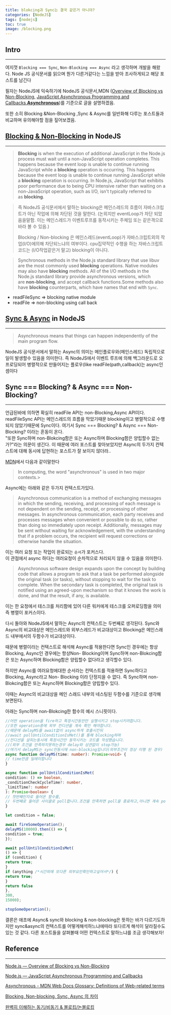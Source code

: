 ```yaml
---
title: blokcing과 Sync는 결국 같은거 아니야?
categories: [NodeJS]
tags: [nodejs]
toc: true
image: /blocking.png 
---
```



## Intro

---

여지껏 `Blocking === Sync`,  `Non-Blocking === Async` 라고 생각하며 개발을 해왔다.
Node JS 공식문서를 읽으며 뭔가 다른거같다는 느낌을 받아 조사하게되고 해당 포스트를 남긴다

필자는 NodeJS에 익숙하기에 NodeJS 공식문서,MDN ([Overview of Blocking vs Non-Blocking,](https://nodejs.org/en/learn/asynchronous-work/overview-of-blocking-vs-non-blocking) [JavaScript Asynchronous Programming and Callbacks](https://nodejs.org/en/learn/asynchronous-work/javascript-asynchronous-programming-and-callbacks),**[Asynchronous](https://developer.mozilla.org/en-US/docs/Glossary/Asynchronous#in_software_design)**)를 기준으로 글을 설명하겠음.

또한 소히 Blocking &Non-Blocking ,Sync & Async를 일반화해 다루는 포스트들과 비교하며 유의해야할 점을 짚어보겠음.

## [Blocking & Non-Blocking](https://nodejs.org/en/learn/asynchronous-work/overview-of-blocking-vs-non-blocking) in NodeJS

---

> **Blocking** is when the execution of additional JavaScript in the Node.js process must wait until a non-JavaScript operation completes. This happens because the event loop is unable to continue running JavaScript while a **blocking** operation is occurring.
This happens because the event loop is unable to continue running JavaScript while a **blocking** operation is occurring.
In Node.js, JavaScript that exhibits poor performance due to being CPU intensive rather than waiting on a non-JavaScript operation, such as I/O, isn't typically referred to as **blocking**.
>

<blockquote class="prompt-tip">
즉 NodeJS 공식문서에서 말하는 blocking은 메인스레드의 흐름이 자바스크립트가 아닌 작업에 의해 차단된 것을 말한다. (논외지만 eventLoop가 차단 되었음을말함. 이는 메인스레드가 이벤트루프를 동작시키는 주체임 또는 같은격으로바라 볼 수 있음.)

Blocking / Non-blocking 은 메인스레드(eventLoop)가 자바스크립트외의 작업(I/O)에의해 차단되느냐의 여부이다.
cpu집약적인 수행을 하는 자바스크립트 코드는 (I/O작업같은거 말고) blocking이 아니다.
</blockquote>

> Synchronous methods in the Node.js standard library that use libuv are the most commonly used **blocking** operations. Native modules may also have **blocking** methods.
All of the I/O methods in the Node.js standard library provide asynchronous versions,
which are **non-blocking**, and accept callback functions.Some methods also have **blocking** counterparts, which have names that end with `Sync`.
>

- readFileSync ⇒ blocking native module
- readFile ⇒ non-blocking using call back

## [Sync & Async](https://nodejs.org/en/learn/asynchronous-work/javascript-asynchronous-programming-and-callbacks) in NodeJS

---

> Asynchronous means that things can happen independently of the main program flow.
>

NodeJS 공식문서에서 말하는 Async의 의미는 메인플로우와(메인스레드) 독립적으로 일이 발생할수 있음을 의미한다.
즉 NodeJS에서 이벤트 루프에 의해 백그라운드로 오프로딩되어  병렬적으로 만들어지는 플로우(like readFile(path,callback)는 async인 셈이다

## Sync ===  Blocking? & Async === Non- Blocking?

---

언급된바에 의하면 확실히 readFile API는 non-Blocking,Async API이다.
readFileSync API는  메인스레드의 흐름을 막았기때문 blocking이고 병렬적으로 수행되지 않았기때문에 Sync이다. 여기서  Sync ===  Blocking? & Async === Non- Blocking? 이라는 혼동이 온다.<br>
"또한 Sync하며 non-Blokcing함은 또는 Async하며 Blocking함은 양립할수 없는가?"라는 의문이 생긴다.
이 때문에 여러 포스트를 찾아보았지만 Async의 두가지 컨텍스트에 대해 동시에 답현하는 포스트가 잘 보이지 않더라..

[MDN](https://developer.mozilla.org/en-US/docs/Glossary/Asynchronous#in_software_design)에서 다음과 같이말한다

> In computing, the word "asynchronous" is used in two major contexts.>

Async에는 아래와 같은 두가지 컨텍스트가있다.

> Asynchronous communication is a method of exchanging messages in which the sending, receiving, and processing of each message is not dependent on the sending, receipt, or processing of other messages. In asynchronous communication, each party receives and processes messages when convenient or possible to do so, rather than doing so immediately upon receipt. Additionally, messages may be sent without waiting for acknowledgement, with the understanding that if a problem occurs, the recipient will request corrections or otherwise handle the situation.
>

이는 여러 요청 또는 작업이 완료되는 `순서`가 포커스다.<br>
이 관점에서 async 하다는 여러요청이 순차적으로 처리되지 않을 수 있음을 의미한다.

> Asynchronous software design expands upon the concept by building code that allows a program to ask that a task be performed alongside the original task (or tasks), without stopping to wait for the task to complete. When the secondary task is completed, the original task is notified using an agreed-upon mechanism so that it knows the work is done, and that the result, if any, is available.
>

이는 한 요청에서 테스크를 처리함에 있어 다른 워커에게 테스크를 오퍼로딩함을 의미 즉 병렬이 포커스이다.

다시 돌아와 NodeJS에서 말하는 Async의 컨텍스트는 두번째로 생각된다.
Sync와 Async의 비교대상은 메인스레드와 외부스레드가 비교대상이고
Blocking은 메인스래드 내부에서의 두함수가 비교대상이다.

때문에 병렬이라는 컨텍스트로 해석해 Async를 적용한다면
Sync인 경우에는 항상 Blocking,  Async인 경우에는 항상Non- Blocking이며
Sync하며 non-Blokcing함은 또는 Async하며 Blocking함은 양립할수 없다라고 생각할수 있다.

하지만 Async를 여러요청에대한 순서라는 컨텍스트를 적용하면
Sync하다고 Blocking,  Async라고 Non- Blocking 이라 단정지을  수 없다.
즉 Sync하며 non-Blokcing함은 또는 Async하며 Blocking함은 양립할수 있다.

이때는 Async의 비교대상을  메인 스래드 내부의 네스팅된 두함수를 기준으로 생각해 보면된다.

아래는 Sync하며 non-Blokcing한 함수의 예시 스니핏이다.

```ts
//어떤 operation을 fire하고 특정시간동안만 실행시키고 stop시키려합니다.
//또한 operation중에 외부 컨디션을 계속 확인 해야합니다.
//때문에 delayMS를 await없이 async하게 호출시킨뒤
//await pollUntilConditionIsMet()를 통해 blocking하며
//컨디션을 살피는동시에 특정시간만 동작시키는 코드를 작성했습니다.
//(외부 조건을 만족하지못하는경우 delay와 상관없이 stop가능)
//여기서 delayMS는 sync인동시에 non-blocking입니다(외부조건이 정상 이행 된 경우)
async function delayMS(time: number): Promise<void> {
// time만큼 딜레이합니다
}

async function pollUntilConditionIsMet(
condition: () => boolean,
_conditionCheckCycleTime?: number,
_limitTime?: number
): Promise<boolean> {
// 첫번째인자로 들어온 함수를,
// 두번째로 들어온 사이클로 poll합니다.조건을 만족하면 poll을 종료하고,아니면 계속 poll합니다
}

let condition = false;

await fireSomeOperation();
delayMS(10000).then(() => {
condition = true;
});

await pollUntilConditionIsMet(
() => {
if (condition) {
return true;
}
if (anything /*시간외에 또다른 외부요인확인하고싶어서*/) {
return true;
}
return false
},
300,
15000);

stopSomeOperation();
```

결론은 애초에 Async& sync와 blocking & non-blocking은 뜻하는 바가 다르기도하지만
sync&async의 컨텍스트를 어떻게해석하느냐에따라 또다르게 해석이 달라질수도 있는 것 같다.
다른 포스트들을 살펴볼때 어떤 컨텍스트로 말하느냐를 조금 생각해보자!

## Reference

---

[Node.js — Overview of Blocking vs Non-Blocking](https://nodejs.org/en/learn/asynchronous-work/overview-of-blocking-vs-non-blocking)

[Node.js — JavaScript Asynchronous Programming and Callbacks](https://nodejs.org/en/learn/asynchronous-work/javascript-asynchronous-programming-and-callbacks)

[Asynchronous - MDN Web Docs Glossary: Definitions of Web-related terms](https://developer.mozilla.org/en-US/docs/Glossary/Asynchronous)

[Blocking, Non-blocking, Sync, Async 의 차이](https://jh-7.tistory.com/25)

[완벽히 이해하는 동기/비동기 & 블로킹/논블로킹](https://inpa.tistory.com/entry/👩‍💻-동기비동기-블로킹논블로킹-개념-정리)
